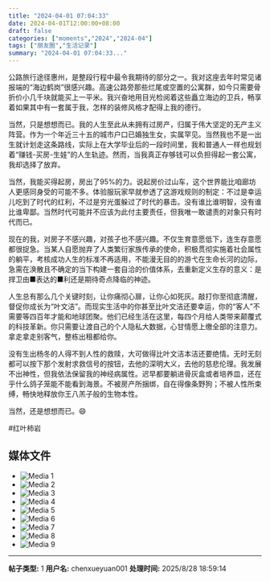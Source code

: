 ```yaml
---
title: "2024-04-01 07:04:33"
date: 2024-04-01T12:00:00+08:00
draft: false
categories: ["moments","2024","2024-04"]
tags: ["朋友圈","生活记录"]
summary: "2024-04-01 07:04:33..."
---
```


公路旅行途径惠州，是整段行程中最令我期待的部分之一。我对这座去年时常见诸报端的“海边鹤岗”很感兴趣。高速公路旁那些烂尾或空置的公寓群，如今只需要骨折价小几千块就能买上一平米。我兴奋地用目光检阅着这些矗立海边的卫兵，畅享着如果其中有一套属于我，怎样的装修风格才配得上我的德行。

当然，只是想想而已。我的人生至此从未拥有过房产，归属于伟大坚定的无产主义阵营。作为一个年近三十五的城市户口已婚独生女，实属罕见。当然我也不是一出生就计划走这条路线，实际上在大学毕业后的一段时间里，我和普通人一样也规划着“赚钱-买房-生娃”的人生轨迹。然而，当我真正存够钱可以负担得起一套公寓，我却选择了放弃。

当然，我能买得起房，房出了95%的力。说起房价过山车，这个世界能比咱廊坊人更感同身受的可能不多。体验服玩家早就参透了这游戏规则的制定：不过是幸运儿吃到了时代的红利，不过是穷光蛋躲过了时代的暴击。没有谁比谁明智，没有谁比谁卑鄙。当然时代可能并不应该为此付主要责任，但我唯一敢谴责的对象只有时代而已。

现在的我，对房子不感兴趣，对孩子也不感兴趣。不仅生育意愿低下，连生存意愿都很捉急。当某人自愿抛弃了人类繁衍家族传承的使命，积极贯彻实施着社会属性的躺平，考核成功人生的标准不再适用，不能漫无目的的游弋在生命长河的边际，急需在涣散且不确定的当下构建一套自洽的价值体系，去重新定义生存的意义：是捍卫由■表达的■利还是期待奇点降临的神迹。

人生总有那么几个关键时刻，让你痛彻心扉，让你心如死灰。敲打你至彻底清醒，督促你成长为“叶文洁”。而现实生活中的你甚至比叶文洁还要幸运，你的“客人”不需要等四百年才能和地球团聚。他们已经生活在这里，每四个月给人类带来颠覆式的科技革新。你只需要让渡自己的个人隐私大数据，心甘情愿上缴全部的注意力。拿走拿走别客气，整栋出租都给你。

没有生出杨冬的人得不到人性的救赎，大可做得比叶文洁本洁还要绝情。无时无刻都可以按下那个发射求救信号的按钮，去他的深明大义，去他的慈悲伦理。我发展不出神性，但我依法保留我的神经病属性。迟早都要躺进骨灰盒或者培养皿，还在乎什么鸽子笼能不能看到海景。不被房产所捆绑，自在得像条野狗；不被人性所束缚，畅快地释放你王八羔子般的生物本性。

当然，还是想想而已。😄

#红叶柿岩

## 媒体文件

- ![Media 1](/Moments/photos/2024-04-01/202404010704330.jpg)
- ![Media 2](/Moments/photos/2024-04-01/202404010704331.jpg)
- ![Media 3](/Moments/photos/2024-04-01/202404010704332.jpg)
- ![Media 4](/Moments/photos/2024-04-01/202404010704333.jpg)
- ![Media 5](/Moments/photos/2024-04-01/202404010704334.jpg)
- ![Media 6](/Moments/photos/2024-04-01/202404010704335.jpg)
- ![Media 7](/Moments/photos/2024-04-01/202404010704336.jpg)
- ![Media 8](/Moments/photos/2024-04-01/202404010704337.jpg)
- ![Media 9](/Moments/photos/2024-04-01/202404010704338.jpg)

---

**帖子类型:** 1
**用户名:** chenxueyuan001
**处理时间:** 2025/8/28 18:59:14